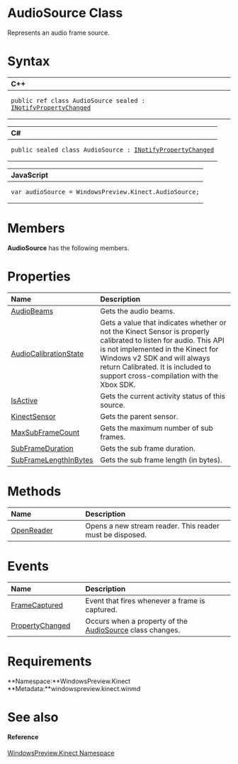 AudioSource Class  
=================  

Represents an audio frame source. <span id="syntaxSection"></span>

Syntax  
======  

<table>
<colgroup>
<col width="100%" />
</colgroup>
<thead>
<tr class="header">
<th align="left">C++</th>
</tr>
</thead>
<tbody>
<tr class="odd">
<td align="left"><pre><code>public ref class AudioSource sealed : <a href="../Data/INotifyPropertyChanged.md">INotifyPropertyChanged</a></code></pre></td>
</tr>
</tbody>
</table>

<table>
<colgroup>
<col width="100%" />
</colgroup>
<thead>
<tr class="header">
<th align="left">C#</th>
</tr>
</thead>
<tbody>
<tr class="odd">
<td align="left"><pre><code>public sealed class AudioSource : <a href="../Data/INotifyPropertyChanged.md">INotifyPropertyChanged</a></code></pre></td>
</tr>
</tbody>
</table>

<table>
<colgroup>
<col width="100%" />
</colgroup>
<thead>
<tr class="header">
<th align="left">JavaScript</th>
</tr>
</thead>
<tbody>
<tr class="odd">
<td align="left"><pre><code>var audioSource = WindowsPreview.Kinect.AudioSource;</code></pre></td>
</tr>
</tbody>
</table>

<span id="classMembersSection"></span>

Members  
=======  

**AudioSource** has the following members.  

<span id="publicpropertiesSection"></span>

Properties  
==========  

<table>
<colgroup>
<col width="30%" />
<col width="60%" />
</colgroup>
<thead>
<tr class="header">
<th align="left">Name</th>
<th align="left">Description</th>
</tr>
</thead>
<tbody>
<tr class="odd">
<td align="left"><a href="AudioSource_Class/Properties/AudioBeams_Property.md">AudioBeams</a></td>
<td align="left">Gets the audio beams.</td>
</tr>
<tr class="even">
<td align="left"><a href="AudioSource_Class/Properties/AudioCalibrationState.md">AudioCalibrationState</a></td>
<td align="left">Gets a value that indicates whether or not the Kinect Sensor is properly calibrated to listen for audio. This API is not implemented in the Kinect for Windows v2 SDK and will always return Calibrated. It is included to support cross-compilation with the Xbox SDK.</td>
</tr>
<tr class="odd">
<td align="left"><a href="AudioSource_Class/Properties/IsActive_Property.md">IsActive</a></td>
<td align="left">Gets the current activity status of this source.</td>
</tr>
<tr class="even">
<td align="left"><a href="AudioSource_Class/Properties/KinectSensor_Property.md">KinectSensor</a></td>
<td align="left">Gets the parent sensor.</td>
</tr>
<tr class="odd">
<td align="left"><a href="AudioSource_Class/Properties/MaxSubFrameCount_Property.md">MaxSubFrameCount</a></td>
<td align="left">Gets the maximum number of sub frames.</td>
</tr>
<tr class="even">
<td align="left"><a href="AudioSource_Class/Properties/SubFrameDuration_Property.md">SubFrameDuration</a></td>
<td align="left">Gets the sub frame duration.</td>
</tr>
<tr class="odd">
<td align="left"><a href="AudioSource_Class/Properties/SubFrameLengthInBytes.md">SubFrameLengthInBytes</a></td>
<td align="left">Gets the sub frame length (in bytes).</td>
</tr>
</tbody>
</table>

<span id="publicmethodsSection"></span>

Methods  
=======  

<table>
<colgroup>
<col width="30%" />
<col width="60%" />
</colgroup>
<thead>
<tr class="header">
<th align="left">Name</th>
<th align="left">Description</th>
</tr>
</thead>
<tbody>
<tr class="odd">
<td align="left"><a href="AudioSource_Class/Methods/OpenReader_Method.md">OpenReader</a></td>
<td align="left">Opens a new stream reader. This reader must be disposed.</td>
</tr>
</tbody>
</table>

<span id="publiceventsSection"></span>

Events  
======  

<table>
<colgroup>
<col width="30%" />
<col width="60%" />
</colgroup>
<thead>
<tr class="header">
<th align="left">Name</th>
<th align="left">Description</th>
</tr>
</thead>
<tbody>
<tr class="odd">
<td align="left"><a href="AudioSource_Class/Events/FrameCaptured_Event.md">FrameCaptured</a></td>
<td align="left">Event that fires whenever a frame is captured.</td>
</tr>
<tr class="even">
<td align="left"><a href="AudioSource_Class/Events/PropertyChanged_Event.md">PropertyChanged</a></td>
<td align="left">Occurs when a property of the <a href="">AudioSource</a> class changes.</td>
</tr>
</tbody>
</table>

<span id="requirements"></span>

Requirements  
============  

**Namespace:**WindowsPreview.Kinect  
**Metadata:**windowspreview.kinect.winmd  

<span id="ID4EZ"></span>

See also  
========  

<span id="ID4E2"></span>
#### Reference  

[WindowsPreview.Kinect Namespace](../Kinect.md)  



<!--Please do not edit the data in the comment block below.-->
<!--
TOCTitle : AudioSource Class
RLTitle : AudioSource Class
KeywordK : AudioSource class, about
HelpPriority : 2
TopicType : apiref
KeywordF : WindowsPreview.Kinect.AudioSource
KeywordF : AudioSource
KeywordF : WindowsPreview.Kinect.AudioSource
KeywordA : T:WindowsPreview.Kinect.AudioSource
AssetID : T:WindowsPreview.Kinect.AudioSource
Locale : en-us
CommunityContent : 1
APIType : Managed
APILocation : windowspreview.kinect.winmd
APIName : WindowsPreview.Kinect.AudioSource
TargetOS : Windows
TopicType : kbSyntax
DevLang : VB
DevLang : CSharp
DevLang : JavaScript
DevLang : C++
DocSet : K4Wv2
ProjType : K4Wv2Proj
Technology : Kinect for Windows
Product : Kinect for Windows SDK v2
productversion : 20
-->
